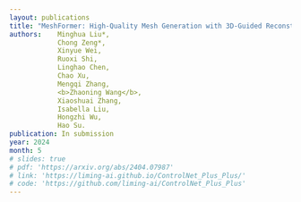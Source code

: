 ```yaml
---
layout: publications
title: "MeshFormer: High-Quality Mesh Generation with 3D-Guided Reconstruction Model"
authors:    Minghua Liu*, 
            Chong Zeng*, 
            Xinyue Wei, 
            Ruoxi Shi, 
            Linghao Chen, 
            Chao Xu, 
            Mengqi Zhang, 
            <b>Zhaoning Wang</b>, 
            Xiaoshuai Zhang, 
            Isabella Liu, 
            Hongzhi Wu, 
            Hao Su.
publication: In submission
year: 2024
month: 5
# slides: true
# pdf: 'https://arxiv.org/abs/2404.07987'
# link: 'https://liming-ai.github.io/ControlNet_Plus_Plus/'
# code: 'https://github.com/liming-ai/ControlNet_Plus_Plus'
---
```

